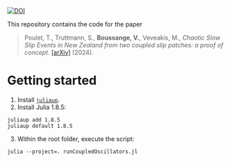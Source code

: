 [![DOI](https://zenodo.org/badge/829978708.svg)](https://zenodo.org/doi/10.5281/zenodo.13300509)

This repository contains the code for the paper 
> Poulet, T., Truttmann,  S., **Boussange, V.**, Veveakis, M., *Chaotic Slow Slip Events in New Zealand from two coupled slip patches: a proof of concept*. [[arXiv]](https://arxiv.org/abs/2411.01688) (2024).

# Getting started
1. Install [`juliaup`](https://github.com/JuliaLang/juliaup).
2. Install Julia 1.8.5:
```
juliaup add 1.8.5
juliaup default 1.8.5
```
3. Within the root folder, execute the script:
```
julia --project=. runCoupledOscillators.jl
```
